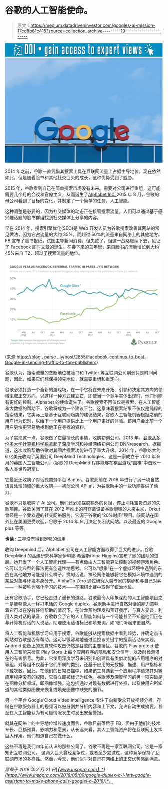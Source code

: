 # 谷歌的人工智能使命。

> 原文：<https://medium.datadriveninvestor.com/googles-ai-mission-17cd8b61c415?source=collection_archive---------19----------------------->

[![](img/8558d682536a7a5795650ac1e75403de.png)](http://www.track.datadriveninvestor.com/1B9E)![](img/6f94ae6f7313c81569610c2bed750903.png)

2014 年之前，谷歌一直凭借其搜索工具在互联网流量上占据主导地位，现在依然如此。但是随着脸书和其他社交巨头的成长，这种优势受到了威胁。

2015 年，谷歌看到自己在简单搜索市场没有未来。需要对公司进行重组，这可能需要几个月的会议和官僚主义，从而诞生了[Alphabet Inc .](https://www.theguardian.com/technology/2015/aug/11/google-alphabet-why-change-restructuring-what-it-means)2015 年 8 月，谷歌的母公司看到了目标的变化，并制定了一个简单的任务，人工智能。

这种调整是必要的，因为社交媒体的动态正在接管搜索流量。人们可以通过基于感兴趣话题的脸书群组找到社交媒体上分享的内容。

早在 2014 年，搜索引擎优化(SEO)是 Web 开发人员为谷歌搜索改善其网站的常见做法，因为它占流量的大约 35%，而超过 50%的流量来自网络上的其他地方。FB 宣布了脸书报纸，试图主导新闻消费，但失败了，但这一战略继续下去，见证了 Facebook 即时文章的诞生。在接下来的三年里，来自脸书的流量增长到大约 45%来自 T2，超过了搜索流量的地位。

![](img/00cfd7ed6044cfbe6a3c5f5c5f74342f.png)

(来源:[https://blog . parse . ly/post/2855/Facebook-continus-to-beat-Google-in-sending-traffic-to-top-publishers](https://blog.parse.ly/post/2855/facebook-continues-to-beat-google-in-sending-traffic-to-top-publishers/))

谷歌认为，搜索流量的垄断地位被脸书和 Twitter 等互联网公司削弱只是时间问题，因此，如果它们想保持领先地位，就需要重组和重定向。

谷歌必须打造一个全新的游戏场，在一个它将在未来开拓、引领和决定其方向的领域采取正交方向。以这样一种方式建立它，即使当一个竞争实体出现时，他们也能有更好的控制。Alphabet 的使命诞生了。谷歌搜索不再仅仅是搜索，在人工智能和大数据的帮助下，谷歌将成为一个建议平台。这意味着搜索结果不仅仅是纯粹的搜索结果，它实际上是基于互联网趋势的建议结果，谷歌人工智能机器根据之前的用户行为识别，以给下一个用户提供比上一个用户更好的体验。该用户会比前一个用户更快更容易地找到他正在寻找的资料。

为了实现这一点，谷歌做了它最擅长的事情，收购初创公司。2013 年，[谷歌从多伦多大学计算机科学系拿起了](https://www.engadget.com/2013/03/13/google-acquires-neural-network-startup-dnnresearch/)深度学习和神经网络初创公司 DNNresearch。据报道，这次收购帮助谷歌对其图片搜索功能进行了重大升级。2014 年，谷歌以大约 6 亿美元收购了英国公司 DeepMind Technologies，这是一家成立于 2010 年 9 月的英国人工智能公司。(谷歌的 DeepMind 程序能够在棋盘游戏“围棋”中击败一名人类世界冠军)。

它最近还收购了对话式商务平台 Banter。谷歌此前在 2016 年进行了另一项自然语言处理领域的重大收购——初创公司 API.ai，为谷歌助手的一些功能提供了动力。

谷歌不只是收购了 Ai 公司。他们还必须摆脱额外的负担，停止消耗宝贵资源的失败项目。谷歌关闭了其在 2012 年推出的可穿戴设备谷歌眼镜的未来主义，Orkut 曾经是一个受欢迎的社交网络服务，它源于谷歌的“20%时间”项目。该网站在国外比在美国更受欢迎，谷歌于 2014 年 9 月决定关闭该网站。以及最近的 Google plus 等等。

**也读** : [三星没有得到足够的信用](https://www.techkrest.com/2019/02/samsung-doesnt-get-enough-credit.html)

收购 Deepmind 后，Alphabet 公司在人工智能方面取得了巨大的进步。谷歌 DeepMind 的高级研究科学家伊琳娜·希金斯(Irina Higgins)宣布了她的团队的进展。她开发了一个人工智能代理——有点像由人工智能算法控制的视频游戏角色。它可以比典型的算法更有创造性地思考。它可以“想象”在一个虚拟环境中遇到的东西在其他地方可能是什么样子。换句话说，神经网络能够将它在模拟环境中遇到的某些对象与环境本身分开。AlphaGo Zero 通过研究人类专家的棋步和与自己对弈——一种被称为强化学习的技术——在围棋比赛中取得了统治地位。

还有谷歌助手，它已经走过了漫长的道路。谷歌最令人印象深刻的人工智能项目之一是能够像人一样打电话的 Google duplex。谷歌助手进行自然对话的能力意味着它可以在没有任何帮助的情况下，在沙龙预约理发和预订餐厅，与真人交谈。利用人类对话的录音，谷歌教会了它的人工智能如何与一个可能甚至不知道他们正在与计算机对话的人说话。助理使用话语标记和填充词，如“嗯”,听起来更自然。

将人工智能和机器学习应用于搜索，谷歌能够从搜索数据中看到趋势，并确定点击网站对谷歌是否有帮助。这可以很容易地通过监控该关键字的搜索活动来实现。Android 设备上的恶意软件攻击仍然是谷歌的主要担忧。谷歌的 Play protect 使用人工智能来检查 Play Store 上每个应用程序的隐私和安全信号，以及时检测潜在的有害信号。为此，它使用深度学习来识别和创建具有类似功能的应用程序的对等组。对等组不仅基于它们所属的类别，还基于应用的元数据、描述、用户指标和下载次数。因此，在他们的日常扫描中，如果该工具遇到一个应用程序请求其对等应用程序没有的权限，它将立即被标记为红色。谷歌涉及深度学习的另一项突破是在图像分析领域，即图像增强。这包括通过对现有数据进行外推，以及使用它所知道的其他类似图像来恢复或填充图像中缺失的细节。

另一个平台 Google Cloud Video Intelligence 专注于向新受众开放视频分析。存储在谷歌服务器上的视频可以被分割并分析内容和上下文，允许自动生成摘要，甚至在人工智能认为有可疑情况发生时发出安全警报。

就其在网络上的主导地位增长速度而言，谷歌目前落后于 FB，但由于他们的技术专长、巨额预算、影响力和愿景，从长远来看，其人工智能资产将在互联网上发挥巨大作用。他们知道自己在做什么。

这些不再是我们四年前认识的那些公司了。谷歌不再是一家互联网公司，它是一家知识互联网公司。
这两大巨头曾经竞争过，或者至少尝试过，这种竞争保持了互联网市场的多样性。然而，今天，他们似乎对自己在网络上的正交优势感到满意。

*原载于 2019 年 2 月 21 日*[*【www.insopra.com】*](https://www.insopra.com/2018/05/09/google-duplex-a-i-lets-google-assistant-to-make-phone-calls-googlei-o-2018/)*。*